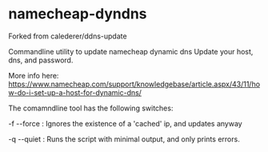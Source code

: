 # namecheap-dyndns
Forked from calederer/ddns-update

Commandline utility to update namecheap dynamic dns
Update your host, dns, and password.

More info here:
https://www.namecheap.com/support/knowledgebase/article.aspx/43/11/how-do-i-set-up-a-host-for-dynamic-dns/

The comamndline tool has the following switches:

  -f  --force    :    Ignores the existence of a 'cached' ip, and updates anyway
  
  -q  --quiet    :    Runs the script with minimal output, and only prints errors.

